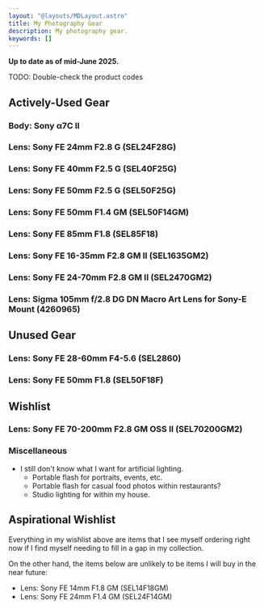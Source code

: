 ```yaml
---
layout: "@layouts/MDLayout.astro"
title: My Photography Gear
description: My photography gear.
keywords: []
---
```


**Up to date as of mid-June 2025.**

TODO: Double-check the product codes

## Actively-Used Gear

### Body: Sony α7C II

### Lens: Sony FE 24mm F2.8 G (SEL24F28G)

### Lens: Sony FE 40mm F2.5 G (SEL40F25G)

### Lens: Sony FE 50mm F2.5 G (SEL50F25G)

### Lens: Sony FE 50mm F1.4 GM (SEL50F14GM)

### Lens: Sony FE 85mm F1.8 (SEL85F18)

### Lens: Sony FE 16-35mm F2.8 GM II (SEL1635GM2)

### Lens: Sony FE 24-70mm F2.8 GM II (SEL2470GM2)

### Lens: Sigma 105mm f/2.8 DG DN Macro Art Lens for Sony-E Mount (4260965)

## Unused Gear

### Lens: Sony FE 28-60mm F4-5.6 (SEL2860)

### Lens: Sony FE 50mm F1.8 (SEL50F18F)

## Wishlist

### Lens: Sony FE 70-200mm F2.8 GM OSS II (SEL70200GM2)

### Miscellaneous

- I still don't know what I want for artificial lighting.
    - Portable flash for portraits, events, etc.
    - Portable flash for casual food photos within restaurants?
    - Studio lighting for within my house.

## Aspirational Wishlist

Everything in my wishlist above are items that I see myself ordering right now if I find myself needing to fill in a gap in my collection.

On the other hand, the items below are unlikely to be items I will buy in the near future:

- Lens: Sony FE 14mm F1.8 GM (SEL14F18GM)
- Lens: Sony FE 24mm F1.4 GM (SEL24F14GM)

